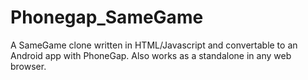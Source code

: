 # Phonegap_SameGame
A SameGame clone written in HTML/Javascript and convertable to an Android app with PhoneGap.
Also works as a standalone in any web browser.

